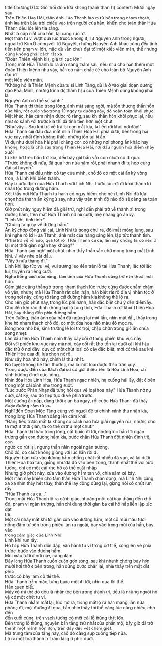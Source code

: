title:Chương1314: Gió thổi đốm lửa không thành than (1)
content:
Mười ngày sau.<br>Trên Thiên Hỏa Hải, thân ảnh Hứa Thanh lao ra từ bên trong nham thạch,<br>ánh lửa trên bầu trời chiếu vào trên người của hắn, khiến cho toàn thân Hứa<br>Thanh đều lóe lên tia sáng.<br>Nhất là cặp mắt của hắn, lại càng rực rỡ.<br>Một thân tu vi vượt qua lúc trước không ít, 13 Nguyên Anh trong người,<br>ngoại trừ Kim Ô cùng với Tử Nguyệt, những Nguyên Anh khác cũng đều tinh<br>tiến trên phạm vi lớn, mặc dù vẫn chưa đạt tới một kiếp viên mãn, thế nhưng<br>cũng không phải cách rất xa.<br>"Đoàn Thiên Mệnh kia, giá trị cực lớn."<br>Trong mắt Hứa Thanh lộ ra ánh sáng thâm sâu, nếu như cho hắn thêm một<br>đoàn Thiên Mệnh như vậy, hắn có nắm chắc để cho toàn bộ Nguyên Anh đạt tới<br>một kiếp viên mãn.<br>"Không hổ là Thiên Mệnh của tu sĩ Linh Tàng, dù là ở vào giai đoạn dưỡng<br>đạo Khải Minh, nhưng trình độ thâm hậu của Thiên Mệnh cũng không phải là<br>Nguyên Anh có thể so sánh."<br>Hứa Thanh thì thào trong lòng, ánh mắt sáng ngời, mà tổn thương thần hồn<br>của hắn, rốt cuộc vào trong 10 ngày tu dưỡng này, đã hoàn toàn khôi phục.<br>Mặt khác, hắn cảm nhận được rõ ràng, sau khi thần hồn khôi phục lại, nếu<br>như so sánh với trước kia thì đã tinh tiến hơn một chút.<br>"Như vậy... Sau khi trở về trả lại con mắt kia, ta liền rời khỏi nơi đây!"<br>Hứa Thanh cúi đầu đưa mắt nhìn Thiên Hỏa Hải phía dưới, bên trong hải<br>vực này, nhất định không thiếu những tồn tại bí ẩn.<br>Ví dụ như dưới hỏa hải phải chăng còn có những nơi phong ấn khác hay<br>không, hoặc là chỗ sâu trong Thiên Hỏa Hải, nơi đầu nguồn hỏa diễm chảy xuôi<br>từ khe hở trên bầu trời kia, đến bây giờ hắn vẫn còn chưa có đi qua.<br>"Trước không đi nữa, đã qua hơn nửa năm rồi, phải nhanh đi tụ hợp cùng<br>đại sư huynh."<br>Hứa Thanh cúi đầu nhìn cổ tay của mình, chỗ đó có một cái ấn ký vòng<br>tròn, là Linh Nhi biến thành.<br>Đây là ước định của Hứa Thanh với Linh Nhi, trước lúc rời đi khỏi thành trì<br>nhân tộc trong đường hầm.<br>Xét thấy nơi Hứa Thanh tu hành có nguy hiểm, cho nên Linh Nhi đã lựa<br>chọn hóa thành ấn ký ngủ say, như vậy trên trình độ nào đó sẽ càng an toàn hơn.<br>Giờ phút này nguy hiểm đã giải trừ, nghĩ đến phải trở về thành trì trong<br>đường hầm, trên mặt Hứa Thanh nở nụ cười, nhẹ nhàng gõ ấn ký.<br>"Linh Nhi, tỉnh tỉnh."<br>"Chúng ta quay về đường hầm."<br>Ấn ký chớp động vài cái, Linh Nhi từ trong chui ra, đôi mắt mông lung, sau<br>khi nghe rõ lời Hứa Thanh, ánh mắt của nàng sáng lên, lập tức thanh tỉnh.<br>"Phải trở về rồi sao, quá tốt rồi, Hứa Thanh ca ca, lần này chúng ta có nên ở<br>lại một thời gian ngắn hay không?"<br>Hứa Thanh suy nghĩ một chút, nhìn thấy thần sắc chờ mong trong mắt Linh<br>Nhi, vì vậy nhẹ gật đầu.<br>"Vậy ở nửa tháng đi.”<br>Linh Nhi lập tức vui vẻ, vui sướng leo đến trên lỗ tai Hứa Thanh, lắc tới lắc<br>lui, truyền ra tiếng cười.<br>Nghe tiếng cười của nàng, tâm tình của Hứa Thanh cũng trở nên thoải mái<br>hơn.<br>Cảm giác căng thẳng ở trong nham thạch lúc trước cũng được chầm chậm<br>vỗ yên, nhưng mà Hứa Thanh rất cẩn thận, hắn biết rất rõ địa vị nhân tộc ở<br>trong nơi này, cũng rõ ràng cái đường hầm kia không thể lộ ra.<br>Cho nên giờ phút này, trong lúc phi hành, hắn đặc biệt chú ý đến điểm ấy.<br>Cho đến khi xác định không bại lộ tung tích, Hứa Thanh rời khỏi Thiên Hỏa<br>Hải, bay thẳng đến phía đường hầm.<br>Trên đường, thân ảnh của hắn đã ngừng lại một lần, nhìn mặt đất, thấy trong<br>khe hở nham thạch chỗ đó, có một đóa hoa nhỏ màu đỏ mọc ra.<br>Bông hoa nhỏ bé, sinh trưởng lẻ loi trơ trọi, chập chờn trong gió ẩn chứa<br>sóng nhiệt.<br>Lần đầu tiên Hứa Thanh nhìn thấy cây cối ở trong phiến khu vực này.<br>Đối với phiến khu vực này mà nói, cây cối rất khó tồn tại dưới cái khí hậu<br>đặc thù ở nơi đây, duy có một chút loại cỏ cây đặc biệt, mới có thể sau khi<br>Thiên Hỏa qua đi, lựa chọn nở rộ.<br>Như cây hoa nhỏ này, chính là thứ nhất.<br>Nó tuyệt không hề tầm thường, mà là một loại dược thảo trân quý.<br>Trong dược điển của Bách đại sư có giới thiệu, tên là Hỏa Linh Hoa, chỉ<br>sinh trưởng ở nơi cực nóng.<br>Nhìn đóa Hỏa Linh Hoa, Hứa Thanh ngạc nhiên, hạ xuống hái lấy, đặt ở bên<br>trong một cái bình nhỏ trong suốt.<br>"Lúc trước Phán Nhạn đã từng hỏi qua về loại hoa này." Hứa Thanh nở nụ<br>cười, cất kỹ, sau đó tiếp tục đi về phía trước.<br>Một đường ẩn nấp, dùng thời gian ba ngày, rốt cuộc Hứa Thanh đã thấy<br>được đường hầm từ xa.<br>Nghĩ đến Đoan Mộc Tàng cùng với người đệ tử chính mình thu nhận kia,<br>trong lòng Hứa Thanh dâng lên cảm khái.<br>"Đáng tiếc trước mắt ta không có cách nào hóa giải nguyền rủa, nhưng cho<br>ta một ít thời gian, ta có thể đi thử một chút."<br>Hứa Thanh thì thào trong lòng, cất bước đi tới, nhưng lúc hắn tới ngàn<br>trượng gần con đường hầm kia, bước chân Hứa Thanh đột nhiên đình trệ, con<br>ngươi co rút lại, ngưng thần nhìn ngoài ngàn trượng.<br>Chỗ đó, có chút không giống với lúc hắn rời đi.<br>Nguyên bản cửa vào đường hầm chồng chất rất nhiều đá vụn, vả lại dưới<br>Thiên Hỏa hòa tan, giống như đã đổ vào bên trong, thành nhất thể với bức<br>tường, chỉ có một cái khe hở có thể xuất nhập.<br>Nhưng giờ phút này, cửa vào đường hầm tan vỡ, chia năm xẻ bảy.<br>Một màn này khiến cho tâm thần Hứa Thanh chấn động, mà Linh Nhi cũng<br>xa xa nhìn thấy hết thảy, thân thể lay động dừng lại, giọng nói có chút run rẩy.<br>"Hứa Thanh ca ca..."<br>Trong mắt Hứa Thanh lộ ra cảnh giác, nhoáng một cái bay thẳng đến chỗ<br>đó, phạm vi ngàn trượng, hắn chỉ dùng thời gian ba cái hô hấp liền lập tức đạt<br>tới.<br>Một cái nháy mắt khi tới gần cửa vào đường hầm, một cỗ mùi máu tươi<br>nồng đậm từ bên trong phiêu tán ra ngoài, bay vào trong mũi của hắn, bay vào<br>trong cảm giác của Linh Nhi.<br>Linh Nhi run rẩy.<br>Hô hấp Hứa Thanh dồn dập, vận hành tu vi trong cơ thể, xông lên về phía<br>trước, bước vào đường hầm.<br>Mùi máu tươi ở nơi này, càng đậm.<br>Đáy lòng Hứa Thanh cuồn cuộn gợn sóng, sau khi nhanh chóng bay hơn<br>mười hơi thở ở bên trong, hắn dừng bước chân lại, nhìn thấy trên mặt đất phía<br>trước có bảy tám cỗ thi thể.<br>Hứa Thanh trầm mặc, từng bước một đi tới, nhìn qua thi thể.<br>Hắn quen biết.<br>Mấy cỗ thi thể đó đều là nhân tộc bên trong thành trì, đều là những người hộ<br>vệ có một chút tu vi.<br>Hứa Thanh nhắm mắt lại, lúc mở ra, trong mắt lộ ra hàn mang, lần nữa<br>phóng đi, một đường đi qua, hắn nhìn thấy thi thể càng lúc càng nhiều, cho đến<br>đến cuối cùng, trên vách tường có một cái lỗ thủng thật lớn.<br>Bên trong lỗ thủng, nguyên bản tầng thứ nhất của phần mộ, bây giờ đã trở<br>thành một mảnh hỗn độn, tràn đầy dấu vết chém giết.<br>Mà trung tâm của tầng này, chỗ đó càng sụp xuống tiếp nữa.<br>Lộ ra một tòa thành trì trầm lặng ở phía dưới.